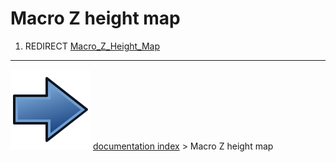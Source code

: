 # Macro Z height map
1.  REDIRECT [Macro_Z\_Height_Map](Macro_Z_Height_Map.md)



---
![](images/Button_right.svg) [documentation index](../README.md) > Macro Z height map
